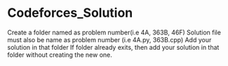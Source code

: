 # Codeforces_Solution
Create a folder named as problem number(i.e 4A, 363B, 46F)
Solution file must also be name as problem number (i.e 4A.py, 363B.cpp)
Add your solution in that folder
If folder already exits, then add your solution in that folder without creating the new one.
